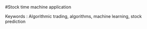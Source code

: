 #Stock time machine application

Keywords : Algorithmic trading, algorithms, machine learning, stock prediction